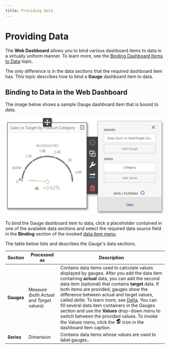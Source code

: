```yaml
---
title: Providing Data
---
```

# Providing Data
The **Web Dashboard** allows you to bind various dashboard items to data in a virtually uniform manner. To learn more, see the [Binding Dashboard Items to Data](../../binding-dashboard-items-to-data.md) topic.

The only difference is in the data sections that the required dashboard item has. This topic describes how to bind a **Gauge** dashboard item to data.

## Binding to Data in the Web Dashboard
The image below shows a sample Gauge dashboard item that is bound to data.

![wdd-gauge-bindings](../../../../images/img125621.png)

To bind the Gauge dashboard item to data, click a placeholder contained in one of the available data sections and select the required data source field in the **Binding** section of the invoked [data item menu](../../ui-elements/data-item-menu.md).

The table below lists and describes the Gauge's data sections.

| Section | Processed as | Description |
|---|---|---|
| **Gauges** | Measure (both _Actual_ and _Target_ values) | Contains data items used to calculate values displayed by gauges. After you add the data item containing **actual** data, you can add the second data item (optional) that contains **target** data. If both items are provided, gauges show the difference between actual and target values, called _delta_. To learn more, see [Delta](delta.md). You can fill several data item containers in the Gauges section and use the **Values** drop-down menu to switch between the provided values. To invoke the Values menu, click the ![DashboardItems_OtherElements](../../../../images/img20169.png) icon in the dashboard item caption. |
| **Series** | Dimension | Contains data items whose values are used to label gauges.. |